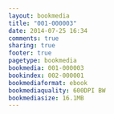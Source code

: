 ```yaml
---
layout: bookmedia
title: "001-000003"
date: 2014-07-25 16:34
comments: true
sharing: true
footer: true
pagetype: bookmedia 
bookmedia: 001-000003
bookindex: 002-000001
bookmediaformat: ebook
bookmediaquality: 600DPI BW
bookmediasize: 16.1MB
---
```

